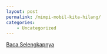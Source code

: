 ```yaml
---
layout: post
permalink: /mimpi-mobil-kita-hilang/
categories:
    - Uncategorized
---
```


[Baca Selengkapnya](/10)